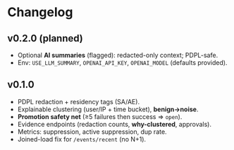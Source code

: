 # Changelog

## v0.2.0 (planned)
- Optional **AI summaries** (flagged): redacted-only context; PDPL-safe.
- Env: `USE_LLM_SUMMARY`, `OPENAI_API_KEY`, `OPENAI_MODEL` (defaults provided).

## v0.1.0
- PDPL redaction + residency tags (SA/AE).
- Explainable clustering (user/IP + time bucket), **benign→noise**.
- **Promotion safety net** (≥5 failures then success ⇒ `open`).
- Evidence endpoints (redaction counts, **why-clustered**, approvals).
- Metrics: suppression, active suppression, dup rate.
- Joined-load fix for `/events/recent` (no N+1).
